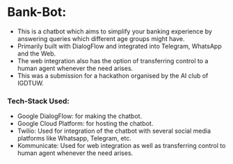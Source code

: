 # Bank-Bot: 

- This is a chatbot which aims to simplify your banking experience by answering queries which different age groups might have.
- Primarily built with DialogFlow and integrated into Telegram, WhatsApp and the Web.
- The web integration also has the option of transferring control to a human agent whenever the need arises.
- This was a submission for a hackathon organised by the AI club of IGDTUW.

### Tech-Stack Used:
  - Google DialogFlow: for making the chatbot.
  - Google Cloud Platform: for hosting the chatbot.
  - Twilio: Used for integration of the chatbot with several social media platforms like Whatsapp, Telegram, etc.
  - Kommunicate: Used for web integration as well as transferring control to human agent whenever the need arises.
 
